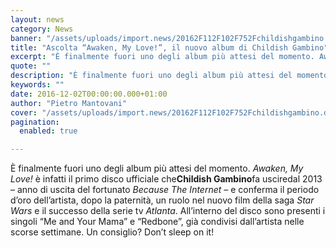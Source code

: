 ```yaml
---
layout: news
category: News
banner: "/assets/uploads/import.news/20162F112F102F752Fchildishgambino.d04d1.jpg"
title: "Ascolta “Awaken, My Love!”, il nuovo album di Childish Gambino"
excerpt: "È finalmente fuori uno degli album più attesi del momento. Awaken, My Love! è infatti il primo disco ufficiale che Childish Gambino fa uscire dal 2013 – anno di uscita del fortunato Because The Internet – e conferma il periodo d’oro dell’artista, dopo la paternità, un ruolo nel nuovo film della saga Star Wars e il successo della serie tv Atlanta. All’interno [&hellip"
quote: ""
description: "È finalmente fuori uno degli album più attesi del momento. Awaken, My Love! è infatti il primo disco ufficiale che Childish Gambino fa uscire dal 2013 – anno di uscita del fortunato Because The Internet – e conferma il periodo d’oro dell’artista, dopo la paternità, un ruolo nel nuovo film della saga Star Wars e il successo della serie tv Atlanta. All’interno [&hellip"
keywords: ""
date: 2016-12-02T00:00:00.000+01:00
author: "Pietro Mantovani"
cover: "/assets/uploads/import.news/20162F112F102F752Fchildishgambino.d04d1.jpg"
pagination:
  enabled: true

---
```


È finalmente fuori uno degli album più attesi del momento. _Awaken, My Love!_ è infatti il primo disco ufficiale che**Childish Gambino**fa usciredal 2013 – anno di uscita del fortunato _Because The Internet –_ e conferma il periodo d’oro dell’artista, dopo la paternità, un ruolo nel nuovo film della saga _Star Wars_ e il successo della serie tv _Atlanta_. All’interno del disco sono presenti i singoli “Me and Your Mama” e “Redbone”, già condivisi dall’artista nelle scorse settimane. Un consiglio? Don’t sleep on it!